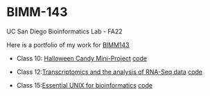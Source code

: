 # BIMM-143
UC San Diego Bioinformatics Lab - FA22

Here is a portfolio of my work for [BIMM143](https://bioboot.github.io/bimm143_F22/)

- Class 10: [Halloween Candy Mini-Project](https://github.com/nickolasbeam/BIMM-143/blob/main/Halloween%20Mini-Project.md) [code](https://github.com/nickolasbeam/BIMM-143/blob/main/Halloween%20Mini-Project.qmd)

- Class 12:[Transcriptomics and the analysis of RNA-Seq data](https://bioboot.github.io/bimm143_F22/class-material/Class15.html) [code]()


- Class 15:[Essential UNIX for bioinformatics](https://bioboot.github.io/bimm143_F22/class-material/aws_02/) [code]()
